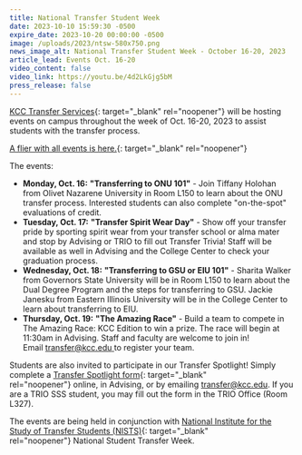 ```yaml
---
title: National Transfer Student Week
date: 2023-10-10 15:59:30 -0500
expire_date: 2023-10-20 00:00:00 -0500
image: /uploads/2023/ntsw-580x750.png
news_image_alt: National Transfer Student Week - October 16-20, 2023
article_lead: Events Oct. 16-20
video_content: false
video_link: https://youtu.be/4d2LkGjg5bM
press_release: false
---
```

[KCC Transfer Services](https://www.kcc.edu/student-resources/transfer){: target="_blank" rel="noopener"} will be hosting events on campus throughout the week of Oct. 16-20, 2023 to assist students with the transfer process.&nbsp;

[A flier with all events is here.](/uploads/2023/kcc-transferweek-350x453.jpg){: target="_blank" rel="noopener"}

The events:

* **Monday, Oct. 16:** **"Transferring to ONU 101"** - Join Tiffany Holohan from Olivet Nazarene University in Room L150 to learn about the ONU transfer process. Interested students can also complete "on-the-spot" evaluations of credit.
* **Tuesday, Oct. 17:** **"Transfer Spirit Wear Day"** - Show off your transfer pride by sporting spirit wear from your transfer school or alma mater and stop by Advising or TRIO to fill out Transfer Trivia! Staff will be available as well in Advising and the College Center to check your graduation process.
* **Wednesday, Oct. 18:** **"Transferring to GSU or EIU 101"** - Sharita Walker from Governors State University will be in Room L150 to learn about the Dual Degree Program and the steps for transferring to GSU. Jackie Janesku from Eastern Illinois University will be in the College Center to learn about transferring to EIU.
* **Thursday, Oct. 19:** **"The Amazing Race"** - Build a team to compete in The Amazing Race: KCC Edition to win a prize. The race will begin at 11:30am in Advising. Staff and faculty are welcome to join in! Email&nbsp;[transfer@kcc.edu&nbsp;](mailto:transfer@kcc.edu)to register your team.

Students are also invited to participate in our Transfer Spotlight! Simply complete a [Transfer Spotlight form](https://form.jotform.com/232824724491156){: target="_blank" rel="noopener"}&nbsp;online, in Advising, or by emailing [transfer@kcc.edu](mailto:transfer@kcc.edu). If you are a TRIO SSS student, you may fill out the form in the TRIO Office (Room L327).&nbsp;

The events are being held in conjunction with&nbsp;[National Institute for the Study of Transfer Students (NISTS)](http://www.nists.org/ntsw){: target="_blank" rel="noopener"}&nbsp;National Student Transfer Week.

​​​​